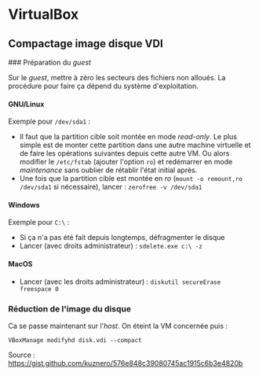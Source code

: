 # VirtualBox

## Compactage image disque VDI

### Préparation du *guest*

Sur le *guest*, mettre à zéro les secteurs des fichiers non alloués.
La procédure pour faire ça dépend du système d'exploitation.

#### GNU/Linux

Exemple pour `/dev/sda1` :

- Il faut que la partition cible soit montée en mode *read-only*.
  Le plus simple est de monter cette partition dans une autre machine
  virtuelle et de faire les opérations suivantes depuis cette autre VM.
  Ou alors modifier le `/etc/fstab` (ajouter l'option `ro`) et redémarrer
  en mode *maintenance* sans oublier de rétablir l'état initial après.
- Une fois que la partition cible est montée en *ro*
  (`mount -o remount,ro /dev/sda1` si nécessaire), lancer :
  `zerofree -v /dev/sda1`

#### Windows

Exemple pour `C:\` :

- Si ça n'a pas été fait depuis longtemps, défragmenter le disque
- Lancer (avec droits administrateur) : `sdelete.exe c:\ -z`

#### MacOS

- Lancer (avec les droits administrateur) : `diskutil secureErase freespace 0`

### Réduction de l'image du disque

Ca se passe maintenant sur l'*host*. On éteint la VM concernée puis :
```
VBoxManage modifyhd disk.vdi --compact
```

Source : <https://gist.github.com/kuznero/576e848c39080745ac1915c6b3e4820b>
